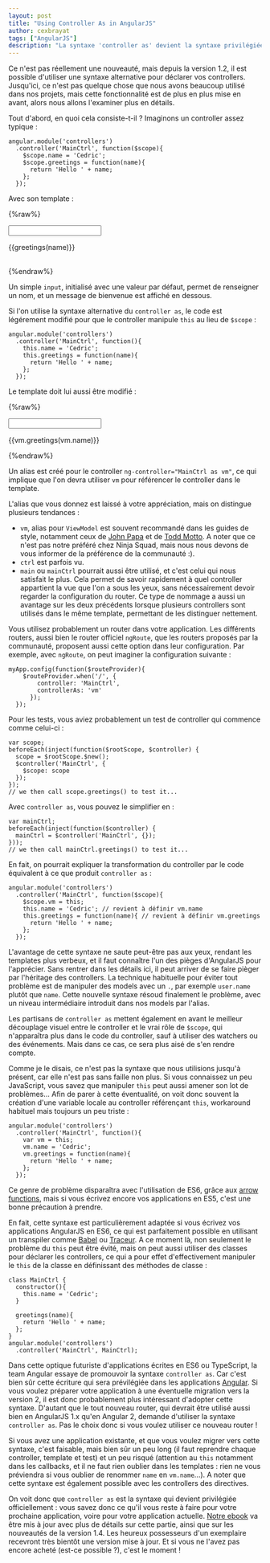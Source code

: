```yaml
---
layout: post
title: "Using Controller As in AngularJS"
author: cexbrayat
tags: ["AngularJS"]
description: "La syntaxe 'controller as' devient la syntaxe privilégiée pour écrire les controllers AngularJS. Voyons à quoi elle ressemble et ce qu'elle apporte !"
---
```


Ce n'est pas réellement une nouveauté, mais depuis la version 1.2, il est possible d'utiliser une syntaxe alternative pour déclarer vos controllers. Jusqu'ici, ce n'est pas quelque chose que nous avons beaucoup utilisé dans nos projets, mais cette fonctionnalité est de plus en plus mise en avant, alors nous allons l'examiner plus en détails.

Tout d'abord, en quoi cela consiste-t-il ? Imaginons un controller assez typique :

    angular.module('controllers')
      .controller('MainCtrl', function($scope){
        $scope.name = 'Cedric';
        $scope.greetings = function(name){
          return 'Hello ' + name;
        };
      });

Avec son template :

{%raw%}
    <div ng-controller="MainCtrl">
      <input ng-model="name">
      <p>{{greetings(name)}}</p>
    </div>  
{%endraw%}

Un simple `input`, initialisé avec une valeur par défaut, permet de renseigner un nom, et un message de bienvenue est affiché en dessous.

Si l'on utilise la syntaxe alternative du `controller as`, le code est légérement modifié pour que le controller manipule `this` au lieu de `$scope` :

    angular.module('controllers')
      .controller('MainCtrl', function(){
        this.name = 'Cedric';
        this.greetings = function(name){
          return 'Hello ' + name;
        };
      });

Le template doit lui aussi être modifié :

{%raw%}
    <div ng-controller="MainCtrl as vm">
      <input ng-model="vm.name">
      <p>{{vm.greetings(vm.name)}}</p>
    </div>
{%endraw%}

Un alias est créé pour le controller `ng-controller="MainCtrl as vm"`, ce qui implique que l'on devra utiliser `vm` pour référencer le controller dans le template.

L'alias que vous donnez est laissé à votre appréciation, mais on distingue plusieurs tendances :

- `vm`, alias pour `ViewModel` est souvent recommandé dans les guides de style, notamment ceux de [John Papa](https://github.com/johnpapa/angular-styleguide#style-y032) et de [Todd Motto](https://github.com/toddmotto/angularjs-styleguide#controllers). A noter que ce n'est pas notre préféré chez Ninja Squad, mais nous nous devons de vous informer de la préférence de la communauté :).
- `ctrl` est parfois vu.
- `main` ou `mainCtrl` pourrait aussi être utilisé, et c'est celui qui nous satisfait le plus. Cela permet de savoir rapidement à quel controller appartient la vue que l'on a sous les yeux, sans nécessairement devoir regarder la configuration du router. Ce type de nommage a aussi un avantage sur les deux précédents lorsque plusieurs controllers sont utilisés dans le même template, permettant de les distinguer nettement.

Vous utilisez probablement un router dans votre application. Les différents routers, aussi bien le router officiel `ngRoute`, que les routers proposés par la communauté, proposent aussi cette option dans leur configuration. Par exemple, avec `ngRoute`, on peut imaginer la configuration suivante :

    myApp.config(function($routeProvider){
        $routeProvider.when('/', {
            controller: 'MainCtrl',
            controllerAs: 'vm'
          });
      });

Pour les tests, vous aviez probablement un test de controller qui commence comme celui-ci :

    var scope;
    beforeEach(inject(function($rootScope, $controller) {
      scope = $rootScope.$new();
      $controller('MainCtrl', {
        $scope: scope
      });
    });
    // we then call scope.greetings() to test it...

Avec `controller as`, vous pouvez le simplifier en :

    var mainCtrl;
    beforeEach(inject(function($controller) {
      mainCtrl = $controller('MainCtrl', {});
    }));
    // we then call mainCtrl.greetings() to test it...

En fait, on pourrait expliquer la transformation du controller par le code équivalent à ce que produit `controller as` :

    angular.module('controllers')
      .controller('MainCtrl', function($scope){
        $scope.vm = this;
        this.name = 'Cedric'; // revient à définir vm.name
        this.greetings = function(name){ // revient à définir vm.greetings
          return 'Hello ' + name;
        };
      });

L'avantage de cette syntaxe ne saute peut-être pas aux yeux, rendant les templates plus verbeux, et il faut connaître l'un des pièges d'AngularJS pour l'apprécier. Sans rentrer dans les détails ici, il peut arriver de se faire pièger par l'héritage des controllers. La technique habituelle pour éviter tout problème est de manipuler des models avec un `.`, par exemple `user.name` plutôt que `name`. Cette nouvelle syntaxe résoud finalement le problème, avec un niveau intermédiaire introduit dans nos models par l'alias.

Les partisans de `controller as` mettent également en avant le meilleur découplage visuel entre le controller et le vrai rôle de `$scope`, qui n'apparaîtra plus dans le code du controller, sauf à utiliser des watchers ou des événements. Mais dans ce cas, ce sera plus aisé de s'en rendre compte.

Comme je le disais, ce n'est pas la syntaxe que nous utilisions jusqu'à présent, car elle n'est pas sans faille non plus. Si vous connaissez un peu JavaScript, vous savez que manipuler `this` peut aussi amener son lot de problèmes... Afin de parer à cette éventualité, on voit donc souvent la création d'une variable locale au controller référençant `this`, workaround habituel mais toujours un peu triste :

    angular.module('controllers')
      .controller('MainCtrl', function(){
        var vm = this;
        vm.name = 'Cedric';
        vm.greetings = function(name){
          return 'Hello ' + name;
        };
      });

Ce genre de problème disparaîtra avec l'utilisation de ES6, grâce aux [arrow functions](https://developer.mozilla.org/fr/docs/Web/JavaScript/Reference/Fonctions/Fonctions_fl%C3%A9ch%C3%A9es), mais si vous écrivez encore vos applications en ES5, c'est une bonne précaution à prendre.

En fait, cette syntaxe est particulièrement adaptée si vous écrivez vos applications AngularJS en ES6, ce qui est parfaitement possible en utilisant un transpiler comme [Babel](https://babeljs.io/) ou [Traceur](https://github.com/google/traceur-compiler). A ce moment là, non seulement le problème du `this` peut être évité, mais on peut aussi utiliser des classes pour déclarer les controllers, ce qui a pour effet d'effectivement manipuler le `this` de la classe en définissant des méthodes de classe :

    class MainCtrl {
      constructor(){
        this.name = 'Cedric';  
      }

      greetings(name){
        return 'Hello ' + name;
      };
    }
    angular.module('controllers')
      .controller('MainCtrl', MainCtrl);

Dans cette optique futuriste d'applications écrites en ES6 ou TypeScript, la team Angular essaye de promouvoir la syntaxe `controller as`. Car c'est bien sûr cette écriture qui sera prévilégiée dans les applications [Angular](https://books.ninja-squad.com/angular). Si vous voulez préparer votre application à une éventuelle migration vers la version 2, il est donc probablement plus intéressant d'adopter cette syntaxe. D'autant que le tout nouveau router, qui devrait être utilisé aussi bien en AngularJS 1.x qu'en Angular 2, demande d'utiliser la syntaxe `controller as`. Pas le choix donc si vous voulez utiliser ce nouveau router !

Si vous avez une application existante, et que vous voulez migrer vers cette syntaxe, c'est faisable, mais bien sûr un peu long (il faut reprendre chaque controller, template et test) et un peu risqué (attention au `this` notamment dans les callbacks, et il ne faut rien oublier dans les templates : rien ne vous préviendra si vous oublier de renommer `name` en `vm.name`...). A noter que cette syntaxe est également possible avec les controllers des directives.

On voit donc que `controller as` est la syntaxe qui devient privilégiée officiellement : vous savez donc ce qu'il vous reste à faire pour votre prochaine application, voire pour votre application actuelle. [Notre ebook](https://books.ninja-squad.com/angularjs) va être mis à jour avec plus de détails sur cette partie, ainsi que sur les nouveautés de la version 1.4. Les heureux possesseurs d'un exemplaire recevront très bientôt une version mise à jour. Et si vous ne l'avez pas encore acheté (est-ce possible ?), c'est le moment !
